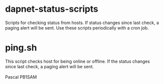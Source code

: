 # dapnet-status-scripts
Scripts for checking status from hosts.
If status changes since last check, a paging alert will be sent.
Use these scripts periodically with a cron job.
<H1>ping.sh</H1>
This script checks host for being online or offline.
If the status changes since last check, a paging alert will be sent.
<br><br>
Pascal PB1SAM
